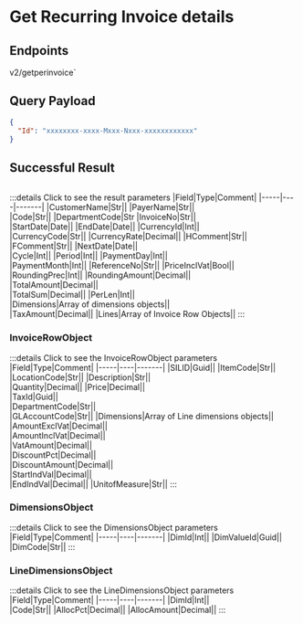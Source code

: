 # Get Recurring Invoice details

## Endpoints

<!--@include: @/dist/md/api_url.md-->v2/getperinvoice`

## Query Payload

```json
{    
  "Id": "xxxxxxxx-xxxx-Mxxx-Nxxx-xxxxxxxxxxxx"
}
```

## Successful Result
```json

```
:::details Click to see the result parameters
|Field|Type|Comment|
|-----|----|-------|
|CustomerName|Str||
|PayerName|Str||	
|Code|Str||
|DepartmentCode|Str	
|InvoiceNo|Str||	
|StartDate|Date||
|EndDate|Date||
|CurrencyId|Int||	
|CurrencyCode|Str||	
|CurrencyRate|Decimal||	
|HComment|Str||
|FComment|Str||	
|NextDate|Date||	
|Cycle|Int||
|Period|Int||
|PaymentDay|Int||	
|PaymentMonth|Int||	
|ReferenceNo|Str||
|PriceInclVat|Bool||
|RoundingPrec|Int||	
|RoundingAmount|Decimal||	
|TotalAmount|Decimal||	
|TotalSum|Decimal||	
|PerLen|Int||	
|Dimensions|Array of dimensions objects||	
|TaxAmount|Decimal||
|Lines|Array of Invoice Row Objects||
:::

### InvoiceRowObject
:::details Click to see the InvoiceRowObject parameters
|Field|Type|Comment|
|-----|----|-------|
|SILID|Guid||
|ItemCode|Str||	
|LocationCode|Str||	
|Description|Str||	
|Quantity|Decimal||	
|Price|Decimal||	
|TaxId|Guid||	
|DepartmentCode|Str||	
|GLAccountCode|Str||
|Dimensions|Array of Line dimensions objects||	
|AmountExclVat|Decimal||	
|AmountInclVat|Decimal||	
|VatAmount|Decimal||	
|DiscountPct|Decimal||	
|DiscountAmount|Decimal||	
|StartIndVal|Decimal||	
|EndIndVal|Decimal||
|UnitofMeasure|Str||
:::

### DimensionsObject
:::details Click to see the DimensionsObject parameters
|Field|Type|Comment|
|-----|----|-------|
|DimId|Int||
|DimValueId|Guid||	
|DimCode|Str||
:::

### LineDimensionsObject 
:::details Click to see the LineDimensionsObject parameters
|Field|Type|Comment|
|-----|----|-------|
|DimId|Int||	
|Code|Str||	
|AllocPct|Decimal||	
|AllocAmount|Decimal||
:::